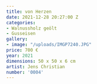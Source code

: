 ```yaml
---
title: von Herzen
date: 2021-12-28 20:27:00 Z
categories:
- Walnussholz geölt
- Gusseisen
gallery:
- image: "/uploads/IMGP7240.JPG"
price: 700 €
year: 2021
dimensions: 50 x 50 x 6 cm
artist: Jens Christian
number: '0004'
---
```


